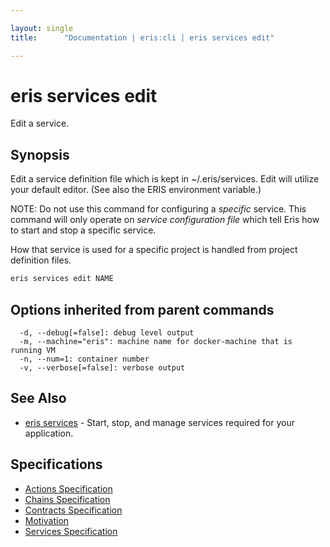 ```yaml
---

layout: single
title:      "Documentation | eris:cli | eris services edit"

---
```


# eris services edit

Edit a service.

## Synopsis

Edit a service definition file which is kept in ~/.eris/services.
Edit will utilize your default editor. (See also the ERIS environment variable.)

NOTE: Do not use this command for configuring a *specific* service. This
command will only operate on *service configuration file* which tell Eris
how to start and stop a specific service.

How that service is used for a specific project is handled from project
definition files.

```bash
eris services edit NAME
```

## Options inherited from parent commands

```
  -d, --debug[=false]: debug level output
  -m, --machine="eris": machine name for docker-machine that is running VM
  -n, --num=1: container number
  -v, --verbose[=false]: verbose output
```

## See Also

* [eris services](/docs/documentation/cli/0.11.0/eris_services/)	 - Start, stop, and manage services required for your application.

## Specifications

* [Actions Specification](/docs/documentation/cli/0.11.0/actions_specification/)
* [Chains Specification](/docs/documentation/cli/0.11.0/chains_specification/)
* [Contracts Specification](/docs/documentation/cli/0.11.0/contracts_specification/)
* [Motivation](/docs/documentation/cli/0.11.0/motivation/)
* [Services Specification](/docs/documentation/cli/0.11.0/services_specification/)

